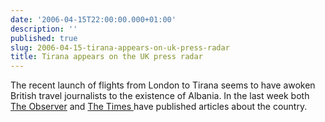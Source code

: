 ```yaml
---
date: '2006-04-15T22:00:00.000+01:00'
description: ''
published: true
slug: 2006-04-15-tirana-appears-on-uk-press-radar
title: Tirana appears on the UK press radar
---
```


The recent launch of flights from London to Tirana seems to have awoken British travel journalists to the existence of Albania. In the last week both <a href="http://travel.guardian.co.uk/countries/story/0,,1749961,00.html">The Observer</a> and <a href="http://travel.timesonline.co.uk/article/0,,27329-2133401_1,00.html">The Times </a>have published articles about the country.